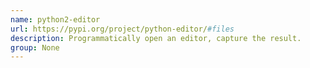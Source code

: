 ```yaml
---
name: python2-editor
url: https://pypi.org/project/python-editor/#files
description: Programmatically open an editor, capture the result.
group: None
---
```

